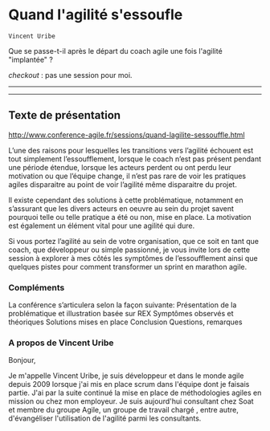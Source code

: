 # Quand l'agilité s'essoufle
    Vincent Uribe

Que se passe-t-il après le départ du coach agile une fois l'agilité "implantée" ?

*checkout* : pas une session pour moi.

----
----
## Texte de présentation
http://www.conference-agile.fr/sessions/quand-lagilite-sessouffle.html

L’une des raisons pour lesquelles les transitions vers l’agilité échouent est tout simplement l’essoufflement, lorsque le coach n’est pas présent pendant une période étendue, lorsque les acteurs perdent ou ont perdu leur motivation ou que l’équipe change, il n’est pas rare de voir les pratiques agiles disparaitre au point de voir l’agilité même disparaitre du projet.

Il existe cependant des solutions à cette problématique, notamment en s’assurant que les divers acteurs en oeuvre au sein du projet savent pourquoi telle ou telle pratique a été ou non, mise en place. La motivation est également un élément vital pour une agilité qui dure.

Si vous portez l’agilité au sein de votre organisation, que ce soit en tant que coach, que développeur ou simple passionné, je vous invite lors de cette session à explorer à mes côtés les symptômes de l’essoufflement ainsi que quelques pistes pour comment transformer un sprint en marathon agile.

### Compléments

La conférence s’articulera selon la façon suivante: Présentation de la problématique et illustration basée sur REX Symptômes observés et théoriques Solutions mises en place Conclusion Questions, remarques


### A propos de Vincent Uribe

Bonjour,

Je m'appelle Vincent Uribe, je suis développeur et dans le monde agile depuis 2009 lorsque j'ai mis en place scrum dans l'équipe dont je faisais partie. J'ai par la suite continué la mise en place de méthodologies agiles en mission ou chez mon employeur. Je suis aujourd'hui consultant chez Soat et membre du groupe Agile, un groupe de travail chargé , entre autre, d'évangéliser l'utilisation de l'agilité parmi les consultants.
